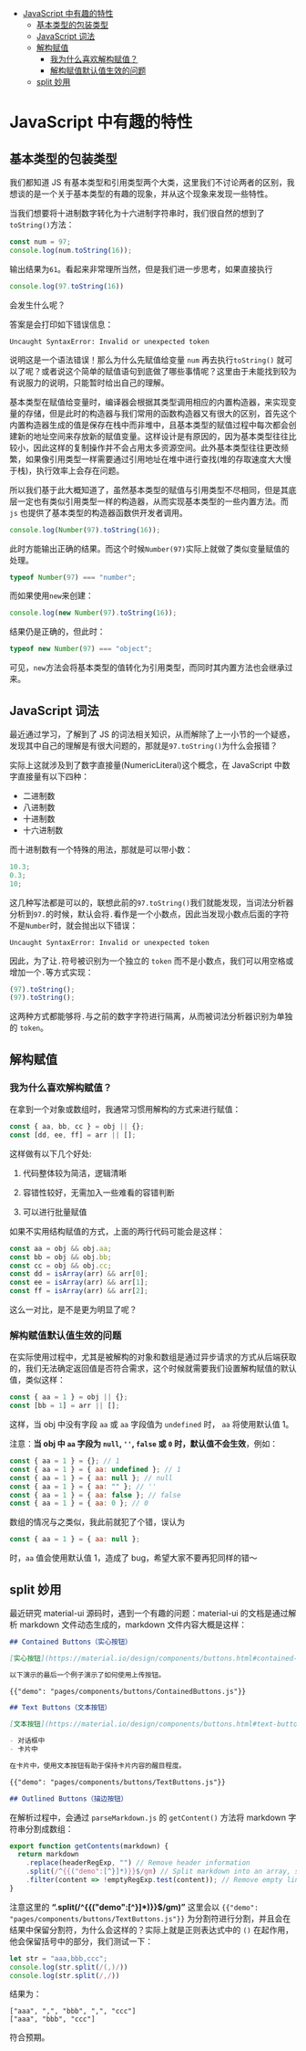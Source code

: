 <!-- TOC -->

- [JavaScript 中有趣的特性](#javascript-中有趣的特性)
    - [基本类型的包装类型](#基本类型的包装类型)
    - [JavaScript 词法](#javascript-词法)
    - [解构赋值](#解构赋值)
        - [我为什么喜欢解构赋值？](#我为什么喜欢解构赋值)
        - [解构赋值默认值生效的问题](#解构赋值默认值生效的问题)
    - [split 妙用](#split-妙用)

<!-- /TOC -->

# JavaScript 中有趣的特性

## 基本类型的包装类型

我们都知道 JS 有基本类型和引用类型两个大类，这里我们不讨论两者的区别，我想谈的是一个关于基本类型的有趣的现象，并从这个现象来发现一些特性。

当我们想要将十进制数字转化为十六进制字符串时，我们很自然的想到了`toString()`方法：

```js
const num = 97;
console.log(num.toString(16));
```

输出结果为`61`。看起来非常理所当然，但是我们进一步思考，如果直接执行

```js
console.log(97.toString(16))
```

会发生什么呢？

答案是会打印如下错误信息：

```
Uncaught SyntaxError: Invalid or unexpected token
```

说明这是一个语法错误！那么为什么先赋值给变量 `num` 再去执行`toString()` 就可以了呢？或者说这个简单的赋值语句到底做了哪些事情呢？这里由于未能找到较为有说服力的说明，只能暂时给出自己的理解。

基本类型在赋值给变量时，编译器会根据其类型调用相应的内置构造器，来实现变量的存储，但是此时的构造器与我们常用的函数构造器又有很大的区别，首先这个内置构造器生成的值是保存在栈中而非堆中，且基本类型的赋值过程中每次都会创建新的地址空间来存放新的赋值变量。这样设计是有原因的，因为基本类型往往比较小，因此这样的复制操作并不会占用太多资源空间。此外基本类型往往更改频繁，如果像引用类型一样需要通过引用地址在堆中进行查找(堆的存取速度大大慢于栈)，执行效率上会存在问题。

所以我们基于此大概知道了，虽然基本类型的赋值与引用类型不尽相同，但是其底层一定也有类似引用类型一样的构造器，从而实现基本类型的一些内置方法。而 `js` 也提供了基本类型的构造器函数供开发者调用。

```js
console.log(Number(97).toString(16));
```

此时方能输出正确的结果。而这个时候`Number(97)`实际上就做了类似变量赋值的处理。

```js
typeof Number(97) === "number";
```

而如果使用`new`来创建：

```js
console.log(new Number(97).toString(16));
```

结果仍是正确的，但此时：

```js
typeof new Number(97) === "object";
```

可见，`new`方法会将基本类型的值转化为引用类型，而同时其内置方法也会继承过来。

## JavaScript 词法

最近通过学习，了解到了 JS 的词法相关知识，从而解除了上一小节的一个疑惑，发现其中自己的理解是有很大问题的，那就是`97.toString()`为什么会报错？

实际上这就涉及到了数字直接量(NumericLiteral)这个概念，在 JavaScript 中数字直接量有以下四种：

- 二进制数
- 八进制数
- 十进制数
- 十六进制数

而十进制数有一个特殊的用法，那就是可以带小数：

```js
10.3;
0.3;
10;
```

这几种写法都是可以的，联想此前的`97.toString()`我们就能发现，当词法分析器分析到`97.`的时候，默认会将`.`看作是一个小数点，因此当发现小数点后面的字符不是`Number`时，就会抛出以下错误：

```
Uncaught SyntaxError: Invalid or unexpected token
```

因此，为了让`.`符号被识别为一个独立的 `token` 而不是小数点，我们可以用空格或增加一个`.`等方式实现：

```js
(97).toString();
(97).toString();
```

这两种方式都能够将`.`与之前的数字字符进行隔离，从而被词法分析器识别为单独的 `token`。

## 解构赋值

### 我为什么喜欢解构赋值？

在拿到一个对象或数组时，我通常习惯用解构的方式来进行赋值：

```js
const { aa, bb, cc } = obj || {};
const [dd, ee, ff] = arr || [];
```

这样做有以下几个好处:

1. 代码整体较为简洁，逻辑清晰

2. 容错性较好，无需加入一些难看的容错判断

3. 可以进行批量赋值

如果不实用结构赋值的方式，上面的两行代码可能会是这样：

```js
const aa = obj && obj.aa;
const bb = obj && obj.bb;
const cc = obj && obj.cc;
const dd = isArray(arr) && arr[0];
const ee = isArray(arr) && arr[1];
const ff = isArray(arr) && arr[2];
```

这么一对比，是不是更为明显了呢？

### 解构赋值默认值生效的问题

在实际使用过程中，尤其是被解构的对象和数组是通过异步请求的方式从后端获取的，我们无法确定返回值是否符合需求，这个时候就需要我们设置解构赋值的默认值，类似这样：

```js
const { aa = 1 } = obj || {};
const [bb = 1] = arr || [];
```

这样，当 obj 中没有字段 `aa` 或 `aa` 字段值为 `undefined` 时， `aa` 将使用默认值 1。

注意：**当 obj 中 `aa` 字段为 `null`, `''`, `false` 或 `0` 时，默认值不会生效**，例如：

```js
const { aa = 1 } = {}; // 1
const { aa = 1 } = { aa: undefined }; // 1
const { aa = 1 } = { aa: null }; // null
const { aa = 1 } = { aa: "" }; // ''
const { aa = 1 } = { aa: false }; // false
const { aa = 1 } = { aa: 0 }; // 0
```

数组的情况与之类似，我此前就犯了个错，误认为

```js
const { aa = 1 } = { aa: null };
```

时，`aa` 值会使用默认值 1，造成了 bug，希望大家不要再犯同样的错～

## split 妙用

最近研究 material-ui 源码时，遇到一个有趣的问题：material-ui 的文档是通过解析 markdown 文件动态生成的，markdown 文件内容大概是这样：

```md
## Contained Buttons（实心按钮）

[实心按钮](https://material.io/design/components/buttons.html#contained-button)表示高度的强调, 根据他们的立体效果和填充颜色来区分彼此。 它们用于触发应用程序所具有的主要功能。

以下演示的最后一个例子演示了如何使用上传按钮。

{{"demo": "pages/components/buttons/ContainedButtons.js"}}

## Text Buttons（文本按钮）

[文本按钮](https://material.io/design/components/buttons.html#text-button)通常用于不太醒目的操作, 包括那些位于:

- 对话框中
- 卡片中

在卡片中，使用文本按钮有助于保持卡片内容的醒目程度。

{{"demo": "pages/components/buttons/TextButtons.js"}}

## Outlined Buttons（描边按钮）
```

在解析过程中，会通过 `parseMarkdown.js` 的 `getContent()` 方法将 markdown 字符串分割成数组：

```js
export function getContents(markdown) {
  return markdown
    .replace(headerRegExp, "") // Remove header information
    .split(/^{{("demo":[^}]*)}}$/gm) // Split markdown into an array, separating demos
    .filter(content => !emptyRegExp.test(content)); // Remove empty lines
}
```

注意这里的 **“.split(/^{{("demo":[^}]*)}}$/gm)”** 这里会以 `{{"demo": "pages/components/buttons/TextButtons.js"}}` 为分割符进行分割，并且会在结果中保留分割符，为什么会这样的？实际上就是正则表达式中的 `()` 在起作用，他会保留括号中的部分，我们测试一下：

```js
let str = "aaa,bbb,ccc";
console.log(str.split(/(,)/))
console.log(str.split(/,/))
```

结果为：

```
["aaa", ",", "bbb", ",", "ccc"]
["aaa", "bbb", "ccc"]
```

符合预期。

